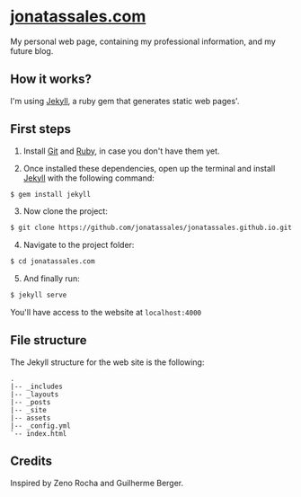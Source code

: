 # [jonatassales.com](http://jonatassales.com)

My personal web page, containing my professional information, and my future blog.

## How it works?

I'm using [Jekyll](http://jekyllrb.com/), a ruby gem that generates static web pages'.

## First steps

1. Install [Git](http://git-scm.com/downloads) and [Ruby](http://www.ruby-lang.org/pt/downloads/), in case you don't have them yet.

2. Once installed these dependencies, open up the terminal and install [Jekyll](http://jekyllrb.com/) with the following command:

  ```sh
  $ gem install jekyll
  ```

3. Now clone the project:

  ```sh
  $ git clone https://github.com/jonatassales/jonatassales.github.io.git
  ```

4. Navigate to the project folder:

  ```sh
  $ cd jonatassales.com
  ```

5. And finally run:

  ```sh
  $ jekyll serve
  ```

You'll have access to the website at `localhost:4000`

## File structure

The Jekyll structure for the web site is the following:

```
.
|-- _includes
|-- _layouts
|-- _posts
|-- _site
|-- assets
|-- _config.yml
`-- index.html
```

## Credits

Inspired by Zeno Rocha and Guilherme Berger.
